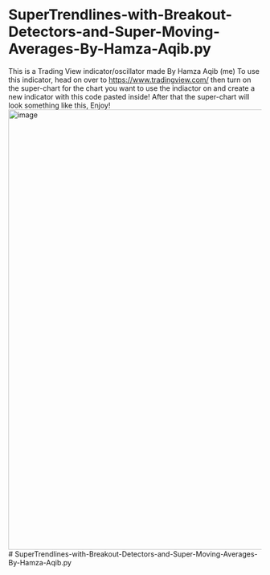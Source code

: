 # SuperTrendlines-with-Breakout-Detectors-and-Super-Moving-Averages-By-Hamza-Aqib.py
This is a Trading View indicator/oscillator made By Hamza Aqib (me)
To use this indicator, head on over to https://www.tradingview.com/
then turn on the super-chart for the chart you want to use the indiactor
on and create a new indicator with this code pasted inside!
After that the super-chart will look something like this, Enjoy!
<img width="877" alt="image" src="https://github.com/Queveryyy/SuperTrendlines-with-Breakout-Detectors-and-Super-Moving-Averages-By-Hamza-Aqib.py/assets/115697112/1cc5c681-b674-4135-b243-646ac5b95cca"># SuperTrendlines-with-Breakout-Detectors-and-Super-Moving-Averages-By-Hamza-Aqib.py
